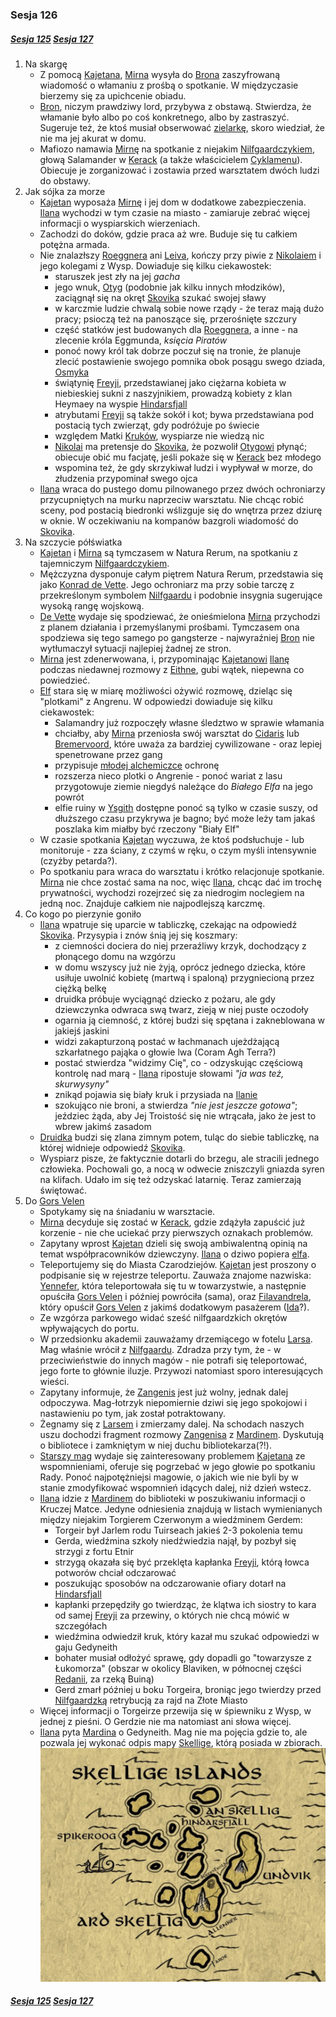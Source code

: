 ### Sesja 126
##### [Sesja 125](#sesja-125) [Sesja 127](#sesja-127)
1. Na skargę
    - Z pomocą [Kajetana](#g_kajetan), [Mirna](#p_mirna) wysyła do [Brona](#p_bron) zaszyfrowaną wiadomość o włamaniu z prośbą o spotkanie. W międzyczasie bierzemy się za upichcenie obiadu.
    - [Bron](#p_bron), niczym prawdziwy lord, przybywa z obstawą. Stwierdza, że włamanie było albo po coś konkretnego, albo by zastraszyć. Sugeruje też, że ktoś musiał obserwować [zielarkę](#p_mirna), skoro wiedział, że nie ma jej akurat w domu.
    - Mafiozo namawia [Mirnę](#p_mirna) na spotkanie z niejakim [Nilfgaardczykiem](#l_nilfgaard), głową Salamander w [Kerack](#l_kerack) (a także właścicielem [Cyklamenu](#l_cyklamen)). Obiecuje je zorganizować i zostawia przed warsztatem dwóch ludzi do obstawy.
2. Jak sójka za morze
    - [Kajetan](#g_kajetan) wyposaża [Mirnę](#p_mirna) i jej dom w dodatkowe zabezpieczenia. [Ilana](#g_ilana) wychodzi w tym czasie na miasto - zamiaruje zebrać więcej informacji o wyspiarskich wierzeniach. 
    - Zachodzi do doków, gdzie praca aż wre. Buduje się tu całkiem potężna armada.
    - Nie znalazłszy [Roeggnera](#p_roeggner) ani [Leiva](#p_leiv), kończy przy piwie z [Nikolaiem](#p_nikolai) i jego kolegami z Wysp. Dowiaduje się kilku ciekawostek:
        - staruszek jest zły na jej _gacha_
        - jego wnuk, [Otyg](#p_otyg) (podobnie jak kilku innych młodzików), zaciągnął się na okręt [Skovika](#p_skovik) szukać swojej sławy
        - w karczmie ludzie chwalą sobie nowe rządy - że teraz mają dużo pracy; psioczą też na panoszące się, przerośnięte szczury
        - część statków jest budowanych dla [Roeggnera](#p_roeggner), a inne - na zlecenie króla Eggmunda, _księcia Piratów_
        - ponoć nowy król tak dobrze poczuł się na tronie, że planuje zlecić postawienie swojego pomnika obok posągu swego dziada, [Osmyka](#p_osmyk)
        - świątynię [Freyji](#r_freyja), przedstawianej jako ciężarna kobieta w niebieskiej sukni z naszyjnikiem, prowadzą kobiety z klan Heymaey na wyspie [Hindarsfjall](#l_hindarsfjall)
        - atrybutami [Freyji](#r_freyja) są także sokół i kot; bywa przedstawiana pod postacią tych zwierząt, gdy podróżuje po świecie
        - względem Matki [Kruków](#r_kruk), wyspiarze nie wiedzą nic
        - [Nikolai](#p_nikolai) ma pretensje do [Skovika](#p_skovik), że pozwolił [Otygowi](#p_otyg) płynąć; obiecuje obić mu facjatę, jeśli pokaże się w [Kerack](#l_kerack) bez młodego
        - wspomina też, że gdy skrzykiwał ludzi i wypływał w morze, do złudzenia przypominał swego ojca
    - [Ilana](#g_ilana) wraca do pustego domu pilnowanego przez dwóch ochroniarzy przycupniętych na murku naprzeciw warsztatu. Nie chcąc robić sceny, pod postacią biedronki wślizguje się do wnętrza przez dziurę w oknie. W oczekiwaniu na kompanów bazgroli wiadomość do [Skovika](#p_skovik).
3. Na szczycie półświatka
    - [Kajetan](#g_kajetan) i [Mirna](#p_mirna) są tymczasem w Natura Rerum, na spotkaniu z tajemniczym [Nilfgaardczykiem](#l_nilfgaard).
    - Mężczyzna dysponuje całym piętrem Natura Rerum, przedstawia się jako [Konrad de Vette](#p_vett). Jego ochroniarz ma przy sobie tarczę z przekreślonym symbolem [Nilfgaardu](#l_nilfgaard) i podobnie insygnia sugerujące wysoką rangę wojskową.
    - [De Vette](#p_vett) wydaje się spodziewać, że onieśmielona [Mirna](#p_mirna) przychodzi z planem działania i przemyślanymi prośbami. Tymczasem ona spodziewa się tego samego po gangsterze - najwyraźniej [Bron](#p_bron) nie wytłumaczył sytuacji najlepiej żadnej ze stron.
    - [Mirna](#p_mirna) jest zdenerwowana, i, przypominając [Kajetanowi](#g_kajetan) [Ilanę](#g_ilana) podczas niedawnej rozmowy z [Eithne](#p_eithne), gubi wątek, niepewna co powiedzieć.
    - [Elf](#g_kajetan) stara się w miarę możliwości ożywić rozmowę, dzieląc się "plotkami" z Angrenu. W odpowiedzi dowiaduje się kilku ciekawostek:
        - Salamandry już rozpoczęły własne śledztwo w sprawie włamania
        - chciałby, aby [Mirna](#p_mirna) przeniosła swój warsztat do [Cidaris](#l_cidaris) lub [Bremervoord](#l_bremervoord), które uważa za bardziej cywilizowane - oraz lepiej spenetrowane przez gang
        - przypisuje [młodej alchemiczce](#p_mirna) ochronę
        - rozszerza nieco plotki o Angrenie - ponoć wariat z lasu przygotowuje ziemie niegdyś należące do _Białego Elfa_ na jego powrót
        - elfie ruiny w [Ysgith](#l_ysgith) dostępne ponoć są tylko w czasie suszy, od dłuższego czasu przykrywa je bagno; być może leży tam jakaś poszlaka kim miałby być rzeczony "Biały Elf"
    - W czasie spotkania [Kajetan](#g_kajetan) wyczuwa, że ktoś podsłuchuje - lub monitoruje - zza ściany, z czymś w ręku, o czym myśli intensywnie (czyżby petarda?).
    - Po spotkaniu para wraca do warsztatu i krótko relacjonuje spotkanie. [Mirna](#p_mirna) nie chce zostać sama na noc, więc [Ilana](#g_ilana), chcąc dać im trochę prywatności, wychodzi rozejrzeć się za niedrogim noclegiem na jedną noc. Znajduje całkiem nie najpodlejszą karczmę.
4. Co kogo po pierzynie goniło
    - [Ilana](#g_ilana) wpatruje się uparcie w tabliczkę, czekając na odpowiedź [Skovika](#p_skovik). Przysypia i znów śnią jej się koszmary:
        - z ciemności dociera do niej przeraźliwy krzyk, dochodzący z płonącego domu na wzgórzu
        - w domu wszyscy już nie żyją, oprócz jednego dziecka, które usiłuje uwolnić kobietę (martwą i spaloną) przygniecioną przez ciężką belkę
        - druidka próbuje wyciągnąć dziecko z pożaru, ale gdy dziewczynka odwraca swą twarz, zieją w niej puste oczodoły
        - ogarnia ją ciemność, z której budzi się spętana i zakneblowana w jakiejś jaskini
        - widzi zakapturzoną postać w łachmanach ujeżdżającą szkarłatnego pająka o głowie lwa (Coram Agh Terra?)
        - postać stwierdza "widzimy Cię", co - odzyskując częściową kontrolę nad marą - [Ilana](#g_ilana) ripostuje słowami _"ja was też, skurwysyny"_
        - znikąd pojawia się biały kruk i przysiada na [Ilanie](#g_ilana)
        - szokująco nie broni, a stwierdza _"nie jest jeszcze gotowa"_; jeździec żąda, aby Jej Troistość się nie wtrącała, jako że jest to wbrew jakimś zasadom
    - [Druidka](#g_ilana) budzi się zlana zimnym potem, tuląc do siebie tabliczkę, na której widnieje odpowiedź [Skovika](#p_skovik).
    - Wyspiarz pisze, że faktycznie dotarli do brzegu, ale stracili jednego człowieka. Pochowali go, a nocą w odwecie zniszczyli gniazda syren na klifach. Udało im się też odzyskać latarnię. Teraz zamierzają świętować.
5. Do [Gors Velen](#l_gors_velen)
    - Spotykamy się na śniadaniu w warsztacie.
    - [Mirna](#p_mirna) decyduje się zostać w [Kerack](#l_kerack), gdzie zdążyła zapuścić już korzenie - nie che uciekać przy pierwszych oznakach problemów.
    - Zapytany wprost [Kajetan](#g_kajetan) dzieli się swoją ambiwalentną opinią na temat współpracowników dziewczyny. [Ilana](#g_ilana) o dziwo popiera [elfa](#g_kajetan).
    - Teleportujemy się do Miasta Czarodziejów. [Kajetan](#g_kajetan) jest proszony o podpisanie się w rejestrze teleportu. Zauważa znajome nazwiska: [Yennefer](#p_yennefer), która teleportowała się tu w towarzystwie, a następnie opuściła [Gors Velen](#l_gors_velen) i później powróciła (sama), oraz [Filavandrela](#p_filavandrel), który opuścił [Gors Velen](#l_gors_velen) z jakimś dodatkowym pasażerem ([Ida](#p_ida)?).
    - Ze wzgórza parkowego widać sześć nilfgaardzkich okrętów wpływających do portu.
    - W przedsionku akademii zauważamy drzemiącego w fotelu [Larsa](#p_lars). Mag właśnie wrócił z [Nilfgaardu](#l_nilfgaard). Zdradza przy tym, że - w przeciwieństwie do innych magów - nie potrafi się teleportować, jego forte to głównie iluzje. Przywozi natomiast sporo interesujących wieści.
    - Zapytany informuje, że [Zangenis](#p_zangenis) jest już wolny, jednak dalej odpoczywa. Mag-łotrzyk niepomiernie dziwi się jego spokojowi i nastawieniu po tym, jak został potraktowany.
    - Żegnamy się z [Larsem](#p_lars) i zmierzamy dalej. Na schodach naszych uszu dochodzi fragment rozmowy [Zangenisa](#p_zangenis) z [Mardinem](#p_mardin). Dyskutują o bibliotece i zamkniętym w niej duchu bibliotekarza(?!).
    - [Starszy mag](#p_zangenis) wydaje się zainteresowany problemem [Kajetana](#g_kajetan) ze wspomnieniami, oferuje się pogrzebać w jego głowie po spotkaniu Rady. Ponoć najpotężniejsi magowie, o jakich wie nie byli by w stanie zmodyfikować wspomnień idących dalej, niż dzień wstecz.
    - [Ilana](#g_ilana) idzie z [Mardinem](#p_mardin) do biblioteki w poszukiwaniu informacji o Kruczej Matce. Jedyne odniesienia znajdują w listach wymienianych między niejakim Torgierem Czerwonym a wiedźminem Gerdem:
        - Torgeir był Jarlem rodu Tuirseach jakieś 2-3 pokolenia temu
        - Gerda, wiedźmina szkoły niedźwiedzia najął, by pozbył się strzygi z fortu Etnir
        - strzygą okazała się być przeklęta kapłanka [Freyji](#r_freyja), którą łowca potworów chciał odczarować
        - poszukując sposobów na odczarowanie ofiary dotarł na [Hindarsfjall](#l_hindarsfjall)
        - kapłanki przepędziły go twierdząc, że klątwa ich siostry to kara od samej [Freyji](#r_freyja) za przewiny, o których nie chcą mówić w szczegółach
        - wiedźmina odwiedził kruk, który kazał mu szukać odpowiedzi w gaju Gedyneith
        - bohater musiał odłożyć sprawę, gdy dopadli go "towarzysze z Łukomorza" (obszar w okolicy Blaviken, w północnej części [Redanii](#l_redania), za rzeką Buiną)
        - Gerd zmarł później u boku Torgeira, broniąc jego twierdzy przed [Nilfgaardzką](#l_nilfgaard) retrybucją za rajd na Złote Miasto
    - Więcej informacji o Torgeirze przewija się w śpiewniku z Wysp, w jednej z pieśni. O Gerdzie nie ma natomiast ani słowa więcej.
    - [Ilana](#g_ilana) pyta [Mardina](#p_mardin) o Gedyneith. Mag nie ma pojęcia gdzie to, ale pozwala jej wykonać odpis mapy [Skellige](#l_wyspy_skellige), którą posiada w zbiorach.
    ![mapaSkellige](https://github.com/nipsufn/dnd-ki/raw/master/img/mapaSkellige.jpg "mapaSkellige")<a id="mapa"></a>

##### [Sesja 125](#sesja-125) [Sesja 127](#sesja-127)